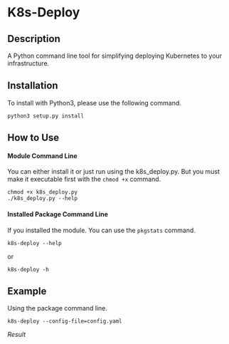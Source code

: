 # K8s-Deploy

## Description
A Python command line tool for simplifying deploying Kubernetes to your infrastructure.

## Installation
To install with Python3, please use the following command.
```
python3 setup.py install
```

## How to Use
#### Module Command Line
You can either install it or just run using the k8s_deploy.py. But you must make it executable first with the `chmod +x` command.

```
chmod +x k8s_deploy.py
./k8s_deploy.py --help
```

#### Installed Package Command Line
If you installed the module. You can use the `pkgstats` command.
```
k8s-deploy --help
```
or
```
k8s-deploy -h
```


## Example
Using the package command line.
```
k8s-deploy --config-file=config.yaml
```

_Result_
```
```
